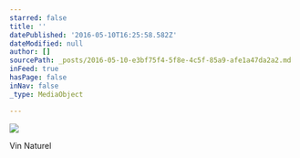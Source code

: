 ```yaml
---
starred: false
title: ''
datePublished: '2016-05-10T16:25:58.582Z'
dateModified: null
author: []
sourcePath: _posts/2016-05-10-e3bf75f4-5f8e-4c5f-85a9-afe1a47da2a2.md
inFeed: true
hasPage: false
inNav: false
_type: MediaObject

---
```

![](https://the-grid-user-content.s3-us-west-2.amazonaws.com/64d30a33-767c-4f29-8e63-64d0e8cee6db.jpg)

Vin Naturel